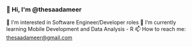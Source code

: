 ### 👋 Hi, I'm @thesaadameer
👀 I'm interested in Software Engineer/Developer roles
🌱 I’m currently learning Mobile Development and Data Analysis - R 
📫 How to reach me: thesaadameer@gmail.com

<!--
**thesaadameer/thesaadameer** is a ✨ _special_ ✨ repository because its `README.md` (this file) appears on your GitHub profile.

Here are some ideas to get you started:

- 🔭 I’m currently working on ...
- 🌱 I’m currently learning ...
- 👯 I’m looking to collaborate on ...
- 🤔 I’m looking for help with ...
- 💬 Ask me about ...
- 📫 How to reach me: ...
- 😄 Pronouns: ...
- ⚡ Fun fact: ...
-->
